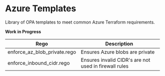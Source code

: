 # Azure Templates

Library of OPA templates to meet common Azure Terraform requirements. 

**Work in Progress**

| Rego                     | Description |
| ------------------------ | -- |
| enforce_az_blob_private.rego | Ensures Azure blobs are private |
| enforce_inbound_cidr.rego | Ensures invalid CIDR's are not used in firewall rules |
